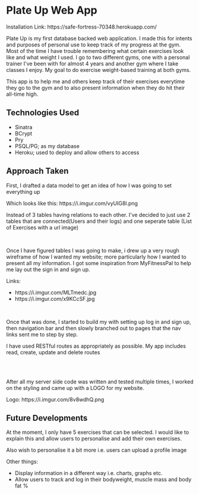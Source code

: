 <h1>Plate Up Web App</h1>
Installation Link: https://safe-fortress-70348.herokuapp.com/
<p>Plate Up is my first database backed web application. I made this for intents and purposes of personal use to keep track of my progress at the gym. Most of the time I have trouble remembering what certain exercises look like and what weight I used. I go to two different gyms, one with a personal trainer I've been with for almost 4 years and another gym where I take classes I enjoy. My goal to do exercise weight-based training at both gyms. </p>
<p> This app is to help me and others keep track of their exercises everytime they go to the gym and to also present information when they do hit their all-time high. </p>

<h2>Technologies Used</h2>
<ul>
  <li>Sinatra</li>
  <li>BCrypt</li>
  <li>Pry</li>
  <li>PSQL/PG; as my database</li>
  <li>Heroku; used to deploy and allow others to access</li>
</ul>

<h2>Approach Taken</h2>
<p>First, I drafted a data model to get an idea of how I was going to set everything up</p> 
<p>Which looks like this: https://i.imgur.com/vyUIG8l.png</p>
<p>Instead of 3 tables having relations to each other. I've decided to just use 2 tables that are connected(Users and their logs) and one seperate table (List of Exercises with a url image)</p>
<br>
<p>Once I have figured tables I was going to make, i drew up a very rough wireframe of how I wanted my website; more particularly how I wanted to present all my information. I got some inspiration from MyFitnessPal to help me lay out the sign in and sign up.</p>
<p>Links:</p>
<ul> 
  <li>https://i.imgur.com/MLTmedc.jpg</li>
  <li>https://i.imgur.com/x9KCcSF.jpg </li>
 </ul>

<br>
<p>Once that was done, I started to build my with setting up log in and sign up, then navigation bar and then slowly branched out to pages that the nav links sent me to step by step.</p>
<p>I have used RESTful routes as appropriately as possible. My app includes read, create, update and delete routes</p>
<br>
<br>
<p>After all my server side code was written and tested multiple times, I worked on the styling and came up with a LOGO for my website.</p>
<p>Logo: https://i.imgur.com/8v8wdhQ.png </p>

<h2>Future Developments</h2>
<p> At the moment, I only have 5 exercises that can be selected. I would like to explain this and allow users to personalise and add their own exercises.</p> 
<p>Also wish to personalise it a bit more i.e. users can upload a profile image</p>
<p>Other things: </p>
<ul>
  <li>Display information in a different way i.e. charts, graphs etc.</li>
  <li>Allow users to track and log in their bodyweight, muscle mass and body fat %</li>
</ul>



